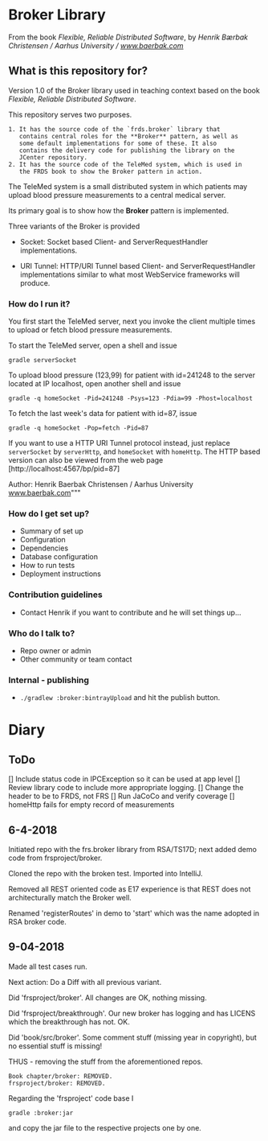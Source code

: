 Broker Library
==============

From the book *Flexible, Reliable Distributed Software*, by *Henrik
Bærbak Christensen / Aarhus University / www.baerbak.com*

What is this repository for?
-----------

Version 1.0 of the Broker library used in teaching context based on
the book *Flexible, Reliable Distributed Software*.

This repository serves two purposes.

    1. It has the source code of the `frds.broker` library that
       contains central roles for the **Broker** pattern, as well as
       some default implementations for some of these. It also
       contains the delivery code for publishing the library on the
       JCenter repository.
    2. It has the source code of the TeleMed system, which is used in
       the FRDS book to show the Broker pattern in action.

The TeleMed system is a small distributed system in which patients
may upload blood pressure measurements to a central medical server.

Its primary goal is to show how the **Broker** pattern is implemented.

Three variants of the Broker is provided

  * Socket: Socket based Client- and ServerRequestHandler implementations.

  * URI Tunnel: HTTP/URI Tunnel based Client- and ServerRequestHandler
    implementations similar to what most WebService frameworks will
    produce.


### How do I run it? ###

You first start the TeleMed server, next you invoke the client
multiple times to upload or fetch blood pressure measurements.

To start the TeleMed server, open a shell and issue

    gradle serverSocket

To upload blood pressure (123,99) for patient with id=241248 to the
server located at IP localhost, open another shell and issue

    gradle -q homeSocket -Pid=241248 -Psys=123 -Pdia=99 -Phost=localhost

To fetch the last week's data for patient with id=87, issue

    gradle -q homeSocket -Pop=fetch -Pid=87
    
If you want to use a HTTP URI Tunnel protocol instead, just replace
`serverSocket` by `serverHttp`, and `homeSocket` with `homeHttp`. The
HTTP based version can also be viewed from the web page [http://localhost:4567/bp/pid=87]
    

  Author: Henrik Baerbak Christensen / Aarhus University
    	  www.baerbak.com"""

### How do I get set up? ###

* Summary of set up
* Configuration
* Dependencies
* Database configuration
* How to run tests
* Deployment instructions

### Contribution guidelines ###

* Contact Henrik if you want to contribute and he will set things up...

### Who do I talk to? ###

* Repo owner or admin
* Other community or team contact

### Internal - publishing ###

* `./gradlew :broker:bintrayUpload` and hit the publish button.

Diary
===

ToDo
----

[] Include status code in IPCException so it can be used at app level
[] Review library code to include more appropriate logging.
[] Change the header to be to FRDS, not FRS
[] Run JaCoCo and verify coverage
[] homeHttp fails for empty record of measurements

6-4-2018
---

Initiated repo with the frs.broker library from RSA/TS17D; next added
demo code from frsproject/broker.

Cloned the repo with the broken test. Imported into IntelliJ.

Removed all REST oriented code as E17 experience is that REST does not
architecturally match the Broker well.

Renamed 'registerRoutes' in demo to 'start' which was the name adopted
in RSA broker code.

9-04-2018
---

Made all test cases run.

Next action: Do a Diff with all previous variant.

Did 'frsproject/broker'. All changes are OK, nothing missing.

Did 'frsproject/breakthrough'. Our new broker has logging and has LICENS
which the breakthrough has not. OK.

Did 'book/src/broker'. Some comment stuff (missing year in copyright),
but no essential stuff is missing!

THUS - removing the stuff from the aforementioned repos.

    Book chapter/broker: REMOVED.
    frsproject/broker: REMOVED.
    
Regarding the 'frsproject' code base I

    gradle :broker:jar
    
and copy the jar file to the respective projects one by one.





